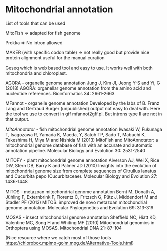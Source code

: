 
# Mitochondrial annotation

List of tools that can be used

MitoFish => adapted for fish genome

Prokka => No intron allowed

MAKER (with specific codon table) => not really good but provide nice protein alignment useful for the manual curation

Geseq which is web based tool and easy to use. It works well with both mitochondria and chloroplast.

AGORA - organelle genome annotation
Jung J, Kim JI, Jeong Y-S and Yi, G (2018) AGORA: organellar genome annotation from the amino acid and nucleotide references. Bioinformatics 34: 2661-2663

MFannot - organelle genome annotation
Developed by the labs of B. Franz Lang and Gertraud Burger (unpublished)
output not easy to deal with. Here the tool we use to convert in gff mfannot2gff.pl. But introns type II are not in that output.

*MitoAnnotator*​ - fish mitochondrial genome annotation
Iwasaki W, Fukunaga T, Isagozawa R, Yamada K, Maeda, Y, Satoh TP, Sado T, Mabuchi K, Takeshima H, Miya M and Nishida M (2013) MitoFish and MitoAnnotator: a mitochondrial genome database of fish with an accurate and automatic annotation pipeline. Molecular Biology and Evolution 30: 2531-2540

MITOFY - plant mitochondrial genome annotation
Alverson AJ, Wei X, Rice DW, Stern DB, Barry K and Palmer JD (2010) Insights into the evolution of mitochondrial genome size from complete sequences of Citrullus lanatus and Cucurbita pepo (Cucurbitaceae). Molecular Biology and Evolution 27: 1436-1448

MITOS - metazoan mitochondrial genome annotation
Bernt M, Donath A, Jühling F, Externbrink F, Florentz C, Fritzsch G, Pütz J, Middendorf M and Stadler PF (2013) MITOS: improved de novo metazoan mitochondrial genome annotation. Molecular Phylogenetics and Evolution 69: 313-319

MOSAS - insect mitochondrial genome annotation
Sheffield NC, Hiatt KD, Valentine MC, Song H and Whiting MF (2010) Mitochondrial genomics in Orthoptera using MOSAS. Mitochondrial DNA 21: 87-104

(Nice resource where we catch most of those tools https://chlorobox.mpimp-golm.mpg.de/Alternative-Tools.html)

